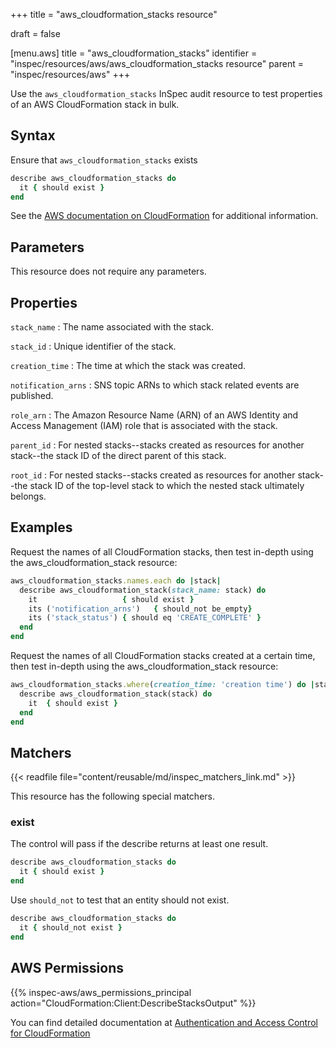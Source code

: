 +++
title = "aws_cloudformation_stacks resource"

draft = false


[menu.aws]
title = "aws_cloudformation_stacks"
identifier = "inspec/resources/aws/aws_cloudformation_stacks resource"
parent = "inspec/resources/aws"
+++

Use the `aws_cloudformation_stacks` InSpec audit resource to test properties of an AWS CloudFormation stack in bulk.

## Syntax

Ensure that `aws_cloudformation_stacks` exists

```ruby
describe aws_cloudformation_stacks do
  it { should exist }
end
```

See the [AWS documentation on CloudFormation](https://docs.aws.amazon.com/AWSCloudFormation/latest/APIReference/Welcome.html) for additional information.

## Parameters

This resource does not require any parameters.

## Properties

`stack_name`
: The name associated with the stack.

`stack_id`
: Unique identifier of the stack.

`creation_time`
: The time at which the stack was created.

`notification_arns`
: SNS topic ARNs to which stack related events are published.

`role_arn`
: The Amazon Resource Name (ARN) of an AWS Identity and Access Management (IAM) role that is associated with the stack.

`parent_id`
: For nested stacks--stacks created as resources for another stack--the stack ID of the direct parent of this stack.

`root_id`
: For nested stacks--stacks created as resources for another stack--the stack ID of the top-level stack to which the nested stack ultimately belongs.

## Examples

Request the names of all CloudFormation stacks, then test in-depth using the aws_cloudformation_stack resource:

```ruby
aws_cloudformation_stacks.names.each do |stack|
  describe aws_cloudformation_stack(stack_name: stack) do
    it                   { should exist }
    its ('notification_arns')   { should_not be_empty}
    its ('stack_status') { should eq 'CREATE_COMPLETE' }
  end
end
```

Request the names of all CloudFormation stacks created at a certain time, then test in-depth using the aws_cloudformation_stack resource:

```ruby
aws_cloudformation_stacks.where(creation_time: 'creation time') do |stack|
  describe aws_cloudformation_stack(stack) do
    it  { should exist }
  end
end
```

## Matchers

{{< readfile file="content/reusable/md/inspec_matchers_link.md" >}}

This resource has the following special matchers.

### exist

The control will pass if the describe returns at least one result.

```ruby
describe aws_cloudformation_stacks do
  it { should exist }
end
```

Use `should_not` to test that an entity should not exist.

```ruby
describe aws_cloudformation_stacks do
  it { should_not exist }
end
```

## AWS Permissions

{{% inspec-aws/aws_permissions_principal action="CloudFormation:Client:DescribeStacksOutput" %}}

You can find detailed documentation at [Authentication and Access Control for CloudFormation](https://docs.aws.amazon.com/AWSCloudFormation/latest/UserGuide/Welcome.html)
